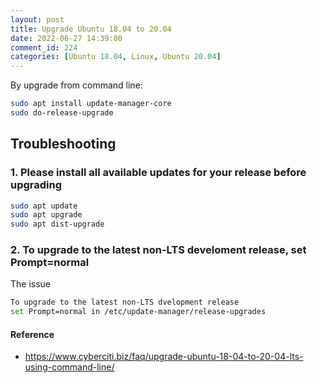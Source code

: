 ```yaml
---
layout: post
title: Upgrade Ubuntu 18.04 to 20.04
date: 2022-06-27 14:39:00
comment_id: 224
categories: [Ubuntu 18.04, Linux, Ubuntu 20.04]
---
```


By upgrade from command line:

```sh
sudo apt install update-manager-core
sudo do-release-upgrade
```

## Troubleshooting

### 1. Please install all available updates for your release before upgrading

```sh
sudo apt update
sudo apt upgrade
sudo apt dist-upgrade
```

### 2. To upgrade to the latest non-LTS develoment release, set Prompt=normal

The issue

```sh
To upgrade to the latest non-LTS dvelopment release
set Prompt=normal in /etc/update-manager/release-upgrades
```

#### Reference

- <https://www.cyberciti.biz/faq/upgrade-ubuntu-18-04-to-20-04-lts-using-command-line/>
